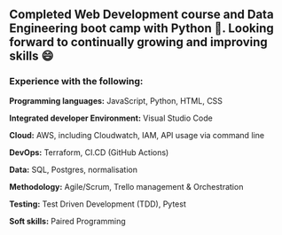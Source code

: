 ## **Completed Web Development course and Data Engineering boot camp with Python 🎉. Looking forward to continually growing and improving skills 😄**


### **Experience with the following:**

**Programming languages:** JavaScript, Python, HTML, CSS 

**Integrated developer Environment:** Visual Studio Code 

**Cloud:** AWS, including Cloudwatch, IAM, API usage via command line 

**DevOps:** Terraform, CI.CD (GitHub Actions) 

**Data:** SQL, Postgres, normalisation 

**Methodology:** Agile/Scrum, Trello management & Orchestration 

**Testing:** Test Driven Development (TDD), Pytest 

**Soft skills:** Paired Programming 
